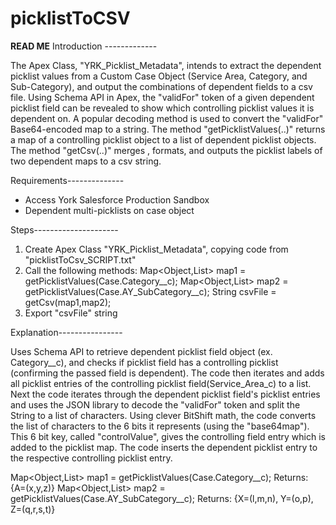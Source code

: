 # picklistToCSV

**READ ME**
Introduction -------------

The Apex Class, "YRK_Picklist_Metadata", intends to extract the dependent picklist values from a Custom Case Object (Service Area, Category, and Sub-Category), and output the combinations
of dependent fields to a csv file. Using Schema API in Apex, the "validFor" token of a given dependent picklist field can be revealed to show which controlling picklist values it is 
dependent on. A popular decoding method is used to convert the "validFor" Base64-encoded map to a string. The method "getPicklistValues(..)" returns a map of a controlling picklist object
to a list of dependent picklist objects. The method "getCsv(..)" merges , formats, and outputs the picklist labels of two dependent maps to a csv string. 

Requirements--------------   

- Access York Salesforce Production Sandbox
- Dependent multi-picklists on case object

Steps---------------------

1) Create Apex Class "YRK_Picklist_Metadata", copying code from "picklistToCsv_SCRIPT.txt"
2) Call the following methods: 
	Map<Object,List<String>> map1 = getPicklistValues(Case.Category__c);
	Map<Object,List<String>> map2 = getPicklistValues(Case.AY_SubCategory__c);
	String csvFile 		      = getCsv(map1,map2);
3) Export "csvFile" string
	
Explanation----------------
  
Uses Schema API to retrieve dependent picklist field object (ex. Category__c), and checks if picklist field has a controlling picklist (confirming the passed field is dependent). 
The code then iterates and adds all picklist entries of the controlling picklist field(Service_Area_c) to a list. Next the code iterates through the dependent picklist field's 
picklist entries and uses the JSON library to decode the "validFor" token and split the String to a list of characters. Using clever BitShift math, the code converts the list of 
characters to the 6 bits it represents (using the "base64map"). This 6 bit key, called "controlValue", gives the controlling field entry which is added to the picklist map. The code 
inserts the dependent picklist entry to the respective controlling picklist entry. 

Map<Object,List<String>> map1 = getPicklistValues(Case.Category__c);	      Returns: {A=(x,y,z)}
Map<Object,List<String>> map2 = getPicklistValues(Case.AY_SubCategory__c);    Returns: {X=(l,m,n), Y=(o,p), Z=(q,r,s,t)}  

